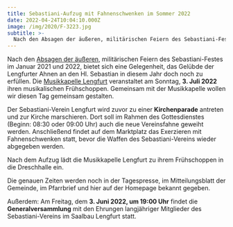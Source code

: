 ```yaml
---
title: Sebastiani-Aufzug mit Fahnenschwenken im Sommer 2022
date: 2022-04-24T10:04:10.000Z
image: /img/2020/F-3223.jpg
subtitle: >-
  Nach den Absagen der äußeren, militärischen Feiern des Sebastiani-Festes 2021 und 2022, bietet sich eine Gelegenheit das Gelübde in diesem Jahr doch noch zu erfüllen...
---
```


Nach den [Absagen der äußeren](/neuigkeiten/sebastiani-2022-ankündigung-3/), militärischen Feiern des Sebastiani-Festes im Januar 2021 und 2022, bietet sich eine Gelegenheit, das Gelübde der Lengfurter Ahnen an den Hl. Sebastian in diesem Jahr doch noch zu erfüllen. 
Die [Musikkapelle Lengfurt](https://www.musikale.de/) veranstaltet am Sonntag, **3. Juli 2022** ihren musikalischen Frühschoppen. Gemeinsam mit der Musikkapelle wollen wir diesen Tag gemeinsam gestalten.
 
Der Sebastiani-Verein Lengfurt wird zuvor zu einer **Kirchenparade** antreten und zur Kirche marschieren. Dort soll im Rahmen des Gottesdienstes (Beginn: 08:30 oder 09:00 Uhr) auch die neue Vereinsfahne geweiht werden. Anschließend findet auf dem Marktplatz das Exerzieren mit Fahnenschwenken statt, bevor die Waffen des Sebastiani-Vereins wieder abgegeben werden. 
 
Nach dem Aufzug lädt die Musikkapelle Lengfurt zu ihrem Frühschoppen in die Dreschhalle ein. 

Die genauen Zeiten werden noch in der Tagespresse, im Mitteilungsblatt der Gemeinde, im Pfarrbrief und hier auf der Homepage bekannt gegeben.
 
Außerdem: Am Freitag, dem **3. Juni 2022, um 19:00 Uhr** findet die **Generalversammlung** mit den Ehrungen langjähriger Mitglieder des Sebastiani-Vereins im Saalbau Lengfurt statt. 